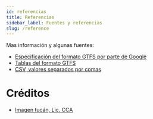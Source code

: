 ```yaml
---
id: referencias
title: Referencias
sidebar_label: Fuentes y referencias
slug: /reference
---
```

Mas información y algunas fuentes:

+ [Especificación del formato GTFS por parte de Google](https://developers.google.com/transit/gtfs?hl=es)
+ [Tablas del formato GTFS](https://developers.google.com/transit/gtfs/reference)
+ [CSV, valores separados por comas](https://es.wikipedia.org/wiki/Valores_separados_por_comas)

# Créditos

+ [Imagen tucán, Lic. CCA](https://webstockreview.net)
